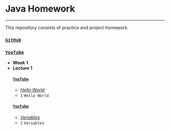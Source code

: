 # Java Homework
---
This repository consists of practice and project homework.

### [`GitHub`](https://github.com/huseyinidin/KodlamaioHomeWork)
### [`YouTube`](https://www.youtube.com/watch?v=a8Fe2qbnYDM&list=PLqG356ExoxZUGwbqoJEKSMnaxVJe4Uvf8&index=3)
 - **Week 1**
 - **Lecture 1**
	 #### [`YouTube`](https://www.youtube.com/watch?v=dtP6yK50xIs&list=PLqG356ExoxZUGwbqoJEKSMnaxVJe4Uvf8&index=6)
	 - [*Hello World*](https://github.com/huseyinidin/KodlamaioHomeWork/tree/main/week1/helloWorld/src/helloWorld)
	 - `1` `Hello World`
	#### [`YouTube`](https://www.youtube.com/watch?v=LZqATw5PK2o&list=PLqG356ExoxZUGwbqoJEKSMnaxVJe4Uvf8&index=7)
	 - [*Veriables*](https://github.com/huseyinidin/KodlamaioHomeWork/tree/main/week1/veriables/src/veriables)
	 - `2` `Veriables`